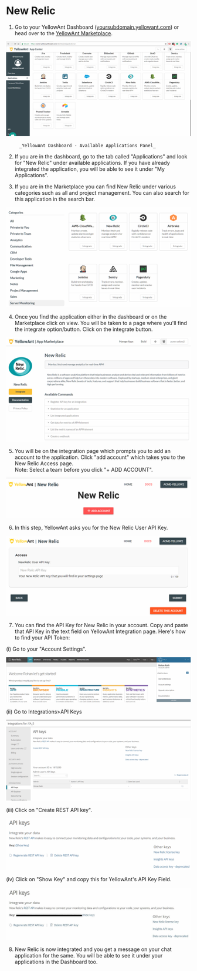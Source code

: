 # New Relic

1. Go to your YellowAnt Dashboard \([yoursubdomain.yellowant.com](https://github.com/yellowanthq/yellowant-help-center/tree/bdad19066023aa6a8b667a1d6f05b72945b49759/yoursubdomain.yellowant.com)\) or head over to the [YellowAnt Marketplace](https://www.yellowant.com/marketplace). 

![](../../.gitbook/assets/image%20%289%29.png)

         _YellowAnt Dashboard - Available Applications Panel_

2. If you are in the dashboard, go to the tab called "Applications" and look for "New Relic" under available applications. If you have already integrated the application, you will be able to see it under "My Applications".

3. If you are in the Marketplace you can find New Relic under various categories such as all and project management. You can also search for this application in the search bar.  


![](../../.gitbook/assets/image%20%28226%29.png)

4. Once you find the application either in the dashboard or on the Marketplace click on view. You will be taken to a page where you'll find the integrate option/button. Click on the integrate button.  


![](../../.gitbook/assets/image%20%28109%29.png)

5. You will be on the integration page which prompts you to add an account to the application. Click "add account" which takes you to the New Relic Access page.  
Note: Select a team before you click "+ ADD ACCOUNT".  


![](../../.gitbook/assets/image%20%28146%29.png)

6. In this step, YellowAnt asks you for the New Relic User API Key.  


![](../../.gitbook/assets/image%20%2872%29.png)

7. You can find the API Key for New Relic in your account. Copy and paste that API Key in the text field on YellowAnt Integration page. Here's how to find your API Token:

\(i\) Go to your "Account Settings".

![](../../.gitbook/assets/image%20%28141%29.png)

\(ii\) Go to Integrations&gt;API Keys

![](../../.gitbook/assets/image%20%28175%29.png)

\(iii\) Click on "Create REST API key".

![](../../.gitbook/assets/image%20%28121%29.png)

\(iv\) Click on "Show Key" and copy this for YellowAnt's API Key Field.

![](../../.gitbook/assets/image%20%28281%29.png)

8. New Relic is now integrated and you get a message on your chat application for the same. You will be able to see it under your applications in the Dashboard too.

